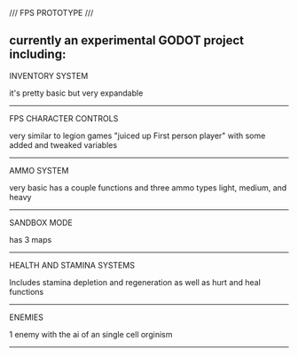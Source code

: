 /// FPS PROTOTYPE ///

currently an experimental GODOT project including:
------------
INVENTORY SYSTEM

it's pretty basic but very expandable

------------
FPS CHARACTER CONTROLS

very similar to legion games "juiced up First person player" with some added and tweaked variables

------------
AMMO SYSTEM 

very basic has a couple functions and three ammo types light, medium, and heavy

------------
SANDBOX MODE

has 3 maps

------------
HEALTH AND STAMINA SYSTEMS

Includes stamina depletion and regeneration as well as hurt and heal functions

------------
ENEMIES

1 enemy with the ai of an single cell orginism 

------------